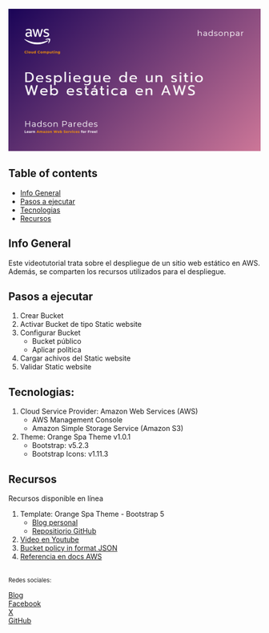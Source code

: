 ![Image Alt text](/resources-video-tutorial/AWS-Static.Website.Hosting.png "Optional title")
## Table of contents
* [Info General](#info-general)
* [Pasos a ejecutar](#pasos-a-ejecutar)
* [Tecnologias](#tecnologias)
* [Recursos](#recursos)

## Info General
Este videotutorial trata sobre el despliegue de un sitio web estático en AWS. Además, se comparten los recursos utilizados para el despliegue.

## Pasos a ejecutar
1. Crear Bucket 
2. Activar Bucket de tipo Static website
3. Configurar Bucket
    * Bucket público
    * Aplicar política
4. Cargar achivos del Static website
5. Validar Static website

## Tecnologias:
1. Cloud Service Provider: Amazon Web Services (AWS)
    * AWS Management Console
    * Amazon Simple Storage Service (Amazon S3)
2. Theme: Orange Spa Theme v1.0.1
    * Bootstrap: v5.2.3
    * Bootstrap Icons: v1.11.3

## Recursos
Recursos disponible en línea

1. Template: Orange Spa Theme - Bootstrap 5
    * [Blog personal](http://blog.hadsonpar.com/2024/04/template-bootstrap-5-orange-spa.html)
    * [Repositiorio GitHub](https://github.com/devhadson/AWS-Static.Website.Hosting/tree/main/Bootstrap5-Orange-Spa-1.0.1)
2. [Video en Youtube](https://www.youtube.com/watch?v=JfS2mG7C-t0&t=58s)
3. [Bucket policy in format JSON](/resources-video-tutorial/bucket_policy.txt "Bucket policy")
4. [Referencia en docs AWS](https://docs.aws.amazon.com/es_es/AmazonS3/latest/userguide/HostingWebsiteOnS3Setup.html "docs AWS")


##
<p><small>Redes sociales:</small></p>

[Blog](http://blog.hadsonpar.com/)<br>
[Facebook](https://www.facebook.com/hadsonpar/)<br>
[X](https://x.com/hadson_paredes/)<br>
[GitHub](https://github.com/devhadson/)<br>